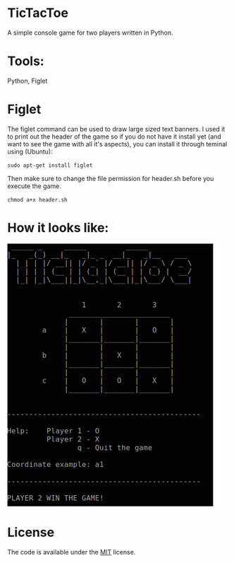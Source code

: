 # TicTacToe
A simple console game for two players written in Python.

# Tools:
Python, Figlet

# Figlet
The figlet command can be used to draw large sized text banners. I used it to print out the header of the game so if you do not have it install yet (and want to see the game with all it's aspects), you can install it through teminal using (Ubuntu): 

    sudo apt-get install figlet

Then make sure to change the file permission for header.sh before you execute the game.

    chmod a+x header.sh

# How it looks like:
![Image](/images/ticTacToe.png)

# License

The code is available under the [MIT](https://github.com/MartinTam/Ctest/blob/master/LICENSE) license.
